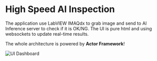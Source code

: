 # High Speed AI Inspection
The application use LabVIEW IMAQdx to grab image and send to AI Inference server to check if it is OK/NG.
The UI is pure html and using websockets to update real-time results.

The whole architecture is powered by <strong>Actor Framework</strong>!

![UI Dashboard](https://github.com/alan0428a/vision-webview/tree/main/doc/ui.png)